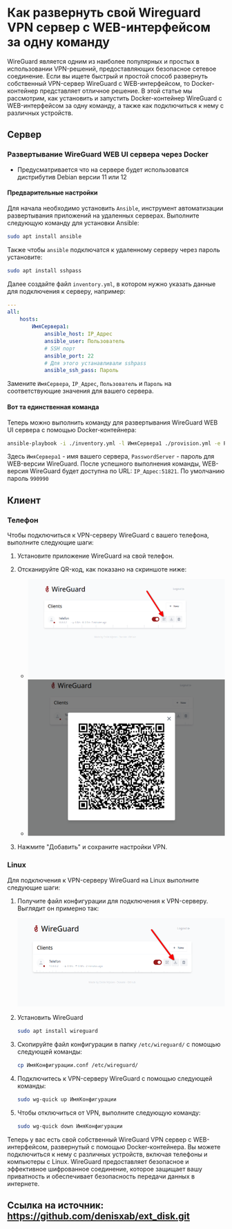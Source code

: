 # Как развернуть свой Wireguard VPN сервер с WEB-интерфейсом за одну команду

WireGuard является одним из наиболее популярных и простых в использовании VPN-решений, предоставляющих безопасное сетевое соединение. Если вы ищете быстрый и простой способ развернуть собственный VPN-сервер WireGuard с WEB-интерфейсом, то Docker-контейнер представляет отличное решение. В этой статье мы рассмотрим, как установить и запустить Docker-контейнер WireGuard с WEB-интерфейсом за одну команду, а также как подключиться к нему с различных устройств.

## Сервер

### Развертывание WireGuard WEB UI сервера через Docker

* Предусматривается что на сервере будет использоватся дистрибутив Debian версии 11 или 12

#### Предварительные настройки


Для начала необходимо установить `Ansible`, инструмент автоматизации развертывания приложений на удаленных серверах. Выполните следующую команду для установки Ansible:

```bash
sudo apt install ansible
```

Также чтобы `ansible` подключатся к удаленному серверу через пароль установите:

```bash
sudo apt install sshpass
```

Далее создайте файл `inventory.yml`, в котором нужно указать данные для подключения к серверу, например:

```yml
---
all:
    hosts:
        ИмяСервера1:
            ansible_host: IP_Адрес
            ansible_user: Пользователь
            # SSH порт
            ansible_port: 22
            # Для этого устанавливали sshpass
            ansible_ssh_pass: Пароль
```

Замените `ИмяСервера`, `IP_Адрес`, `Пользователь` и `Пароль` на соответствующие значения для вашего сервера.

#### Вот та единственная команда

Теперь можно выполнить команду для развертывания WireGuard WEB UI сервера с помощью Docker-контейнера:

```bash
ansible-playbook -i ./inventory.yml -l ИмяСервера1 ./provision.yml -e PasswordServer=990990
```

Здесь `ИмяСервера1` - имя вашего сервера, `PasswordServer` - пароль для WEB-версии WireGuard. После успешного выполнения команды, WEB-версия WireGuard будет доступна по URL: `IP_Адрес:51821`. По умолчанию пароль `990990`

## Клиент

### Телефон

Чтобы подключиться к VPN-серверу WireGuard с вашего телефона, выполните следующие шаги:

1. Установите приложение WireGuard на свой телефон.
2. Отсканируйте QR-код, как показано на скриншоте ниже:

    - ![Скриншот 1](./img/Screenshot_20230528_000435.png)
    - ![Скриншот 2](./img/Screenshot_20230528_000528.png)

3. Нажмите "Добавить" и сохраните настройки VPN.

### Linux

Для подключения к VPN-серверу WireGuard на Linux выполните следующие шаги:

1. Получите файл конфигурации для подключения к VPN-серверу. Выглядит он примерно так:

    ![Сконфигурации](./img/Screenshot_20230527_235935.png)

2. Установить WireGuard

    ```bash
    sudo apt install wireguard
    ```

3. Скопируйте файл конфигурации в папку `/etc/wireguard/` с помощью следующей команды:

    ```bash
    cp ИмяКонфигурации.conf /etc/wireguard/
    ```

4. Подключитесь к VPN-серверу WireGuard с помощью следующей команды:

    ```bash
    sudo wg-quick up ИмяКонфигурации
    ```

5. Чтобы отключиться от VPN, выполните следующую команду:

    ```bash
    sudo wg-quick down ИмяКонфигурации
    ```

Теперь у вас есть свой собственный WireGuard VPN сервер с WEB-интерфейсом, развернутый с помощью Docker-контейнера. Вы можете подключиться к нему с различных устройств, включая телефоны и компьютеры с Linux. WireGuard предоставляет безопасное и эффективное шифрованное соединение, которое защищает вашу приватность и обеспечивает безопасность передачи данных в интернете.

## Ссылка на источник: https://github.com/denisxab/ext_disk.git
